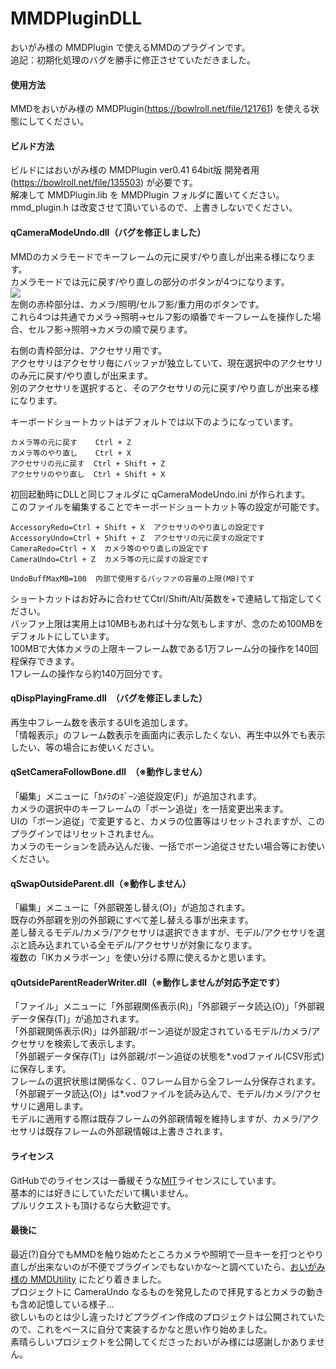 # MMDPluginDLL
おいがみ様の MMDPlugin で使えるMMDのプラグインです。  
追記：初期化処理のバグを勝手に修正させていただきました。


#### 使用方法  
MMDをおいがみ様の MMDPlugin(https://bowlroll.net/file/121761) を使える状態にしてください。

#### ビルド方法
ビルドにはおいがみ様の MMDPlugin ver0.41 64bit版 開発者用(https://bowlroll.net/file/135503) が必要です。  
解凍して MMDPlugin.lib を MMDPlugin フォルダに置いてください。  
mmd_plugin.h は改変させて頂いているので、上書きしないでください。  

#### qCameraModeUndo.dll（バグを修正しました）
MMDのカメラモードでキーフレームの元に戻す/やり直しが出来る様になります。  
カメラモードでは元に戻す/やり直しの部分のボタンが4つになります。  
![](Image/readme0.jpg)  
左側の赤枠部分は、カメラ/照明/セルフ影/重力用のボタンです。  
これら4つは共通でカメラ→照明→セルフ影の順番でキーフレームを操作した場合、セルフ影→照明→カメラの順で戻ります。  
  
右側の青枠部分は、アクセサリ用です。  
アクセサリはアクセサリ毎にバッファが独立していて、現在選択中のアクセサリのみ元に戻す/やり直しが出来ます。  
別のアクセサリを選択すると、そのアクセサリの元に戻す/やり直しが出来る様になります。  
  
キーボードショートカットはデフォルトでは以下のようになっています。  

    カメラ等の元に戻す    Ctrl + Z  
    カメラ等のやり直し    Ctrl + X  
    アクセサリの元に戻す  Ctrl + Shift + Z  
    アクセサリのやり直し  Ctrl + Shift + X  

初回起動時にDLLと同じフォルダに qCameraModeUndo.ini が作られます。  
このファイルを編集することでキーボードショートカット等の設定が可能です。

    AccessoryRedo=Ctrl + Shift + X  アクセサリのやり直しの設定です
    AccessoryUndo=Ctrl + Shift + Z  アクセサリの元に戻すの設定です
    CameraRedo=Ctrl + X  カメラ等のやり直しの設定です
    CameraUndo=Ctrl + Z  カメラ等の元に戻すの設定です
    
    UndoBuffMaxMB=100  内部で使用するバッファの容量の上限(MB)です

ショートカットはお好みに合わせてCtrl/Shift/Alt/英数を+で連結して指定してください。  
バッファ上限は実用上は10MBもあれば十分な気もしますが、念のため100MBをデフォルトにしています。  
100MBで大体カメラの上限キーフレーム数である1万フレーム分の操作を140回程保存できます。  
1フレームの操作なら約140万回分です。  
  
  
#### qDispPlayingFrame.dll　（バグを修正しました）
再生中フレーム数を表示するUIを追加します。  
「情報表示」のフレーム数表示を画面内に表示したくない、再生中以外でも表示したい、等の場合にお使いください。  
  
  
#### qSetCameraFollowBone.dll　（※動作しません）
「編集」メニューに「ｶﾒﾗのﾎﾞｰﾝ追従設定(F)」が追加されます。  
カメラの選択中のキーフレームの「ボーン追従」を一括変更出来ます。  
UIの「ボーン追従」で変更すると、カメラの位置等はリセットされますが、このプラグインではリセットされません。  
カメラのモーションを読み込んだ後、一括でボーン追従させたい場合等にお使いください。  
  
  
#### qSwapOutsideParent.dll（※動作しません）

「編集」メニューに「外部親差し替え(O)」が追加されます。  
既存の外部親を別の外部親にすべて差し替える事が出来ます。  
差し替えるモデル/カメラ/アクセサリは選択できますが、モデル/アクセサリを選ぶと読み込まれている全モデル/アクセサリが対象になります。  
複数の「IKカメラボーン」を使い分ける際に使えるかと思います。  
  
  
#### qOutsideParentReaderWriter.dll（※動作しませんが対応予定です）
「ファイル」メニューに「外部親関係表示(R)」「外部親データ読込(O)」「外部親データ保存(T)」が追加されます。  
「外部親関係表示(R)」は外部親/ボーン追従が設定されているモデル/カメラ/アクセサリを検索して表示します。  
「外部親データ保存(T)」は外部親/ボーン追従の状態を*.vodファイル(CSV形式)に保存します。  
フレームの選択状態は関係なく、0フレーム目から全フレーム分保存されます。  
「外部親データ読込(O)」は*.vodファイルを読み込んで、モデル/カメラ/アクセサリに適用します。  
モデルに適用する際は既存フレームの外部親情報を維持しますが、カメラ/アクセサリは既存フレームの外部親情報は上書きされます。  

#### ライセンス
GitHubでのライセンスは一番緩そうな[MIT](https://github.com/Soul-chan/MMDPluginDLL/blob/master/LICENSE)ライセンスにしています。  
基本的には好きにしていただいて構いません。  
プルリクエストも頂けるなら大歓迎です。  

#### 最後に
最近(?)自分でもMMDを触り始めたところカメラや照明で一旦キーを打つとやり直しが出来ないのが不便でプラグインでもないかな～と調べていたら、[おいがみ様の MMDUtility](https://github.com/oigami/MMDUtility) にたどり着きました。  
プロジェクトに CameraUndo なるものを発見したので拝見するとカメラの動きも含め記憶している様子…  
欲しいものとは少し違ったけどプラグイン作成のプロジェクトは公開されていたので、これをベースに自分で実装するかなと思い作り始めました。  
素晴らしいプロジェクトを公開してくださったおいがみ様には感謝しかありません。  
